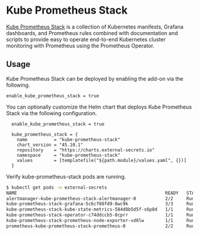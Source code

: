 # Kube Prometheus Stack

[Kube Prometheus Stack](https://github.com/prometheus-community/helm-charts/tree/main/charts/kube-prometheus-stack) is a collection of Kubernetes manifests, Grafana dashboards, and Prometheus rules combined with documentation and scripts to provide easy to operate end-to-end Kubernetes cluster monitoring with Prometheus using the Prometheus Operator.

## Usage

Kube Prometheus Stack can be deployed by enabling the add-on via the following.

```hcl
enable_kube_prometheus_stack = true
```

You can optionally customize the Helm chart that deploys Kube Prometheus Stack via the following configuration.

```hcl
  enable_kube_prometheus_stack = true

  kube_prometheus_stack = {
    name          = "kube-prometheus-stack"
    chart_version = "45.10.1"
    repository    = "https://charts.external-secrets.io"
    namespace     = "kube-prometheus-stack"
    values        = [templatefile("${path.module}/values.yaml", {})]
  }
```

Verify kube-prometheus-stack pods are running.

```sh
$ kubectl get pods -n external-secrets
NAME                                                        READY   STATUS    RESTARTS       AGE
alertmanager-kube-prometheus-stack-alertmanager-0           2/2     Running   3 (2d2h ago)   2d7h
kube-prometheus-stack-grafana-5c6cf88fd9-8wc9k              3/3     Running   3 (2d2h ago)   2d7h
kube-prometheus-stack-kube-state-metrics-584d8b5d5f-s6p8d   1/1     Running   1 (2d2h ago)   2d7h
kube-prometheus-stack-operator-c74ddccb5-8cprr              1/1     Running   1 (2d2h ago)   2d7h
kube-prometheus-stack-prometheus-node-exporter-vd8lw        1/1     Running   1 (2d2h ago)   2d7h
prometheus-kube-prometheus-stack-prometheus-0               2/2     Running   2 (2d2h ago)   2d7h
```
